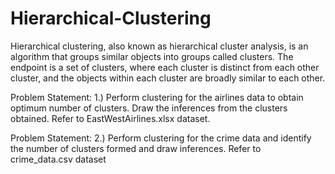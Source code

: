 # Hierarchical-Clustering
Hierarchical clustering, also known as hierarchical cluster analysis, is an algorithm that groups similar objects into groups called clusters. The endpoint is a set of clusters, where each cluster is distinct from each other cluster, and the objects within each cluster are broadly similar to each other.


Problem Statement:
1.)	Perform clustering for the airlines data to obtain optimum number of clusters. Draw the inferences from the clusters obtained. Refer to EastWestAirlines.xlsx dataset.

Problem Statement:
2.)	Perform clustering for the crime data and identify the number of clusters            formed and draw inferences. Refer to crime_data.csv dataset
